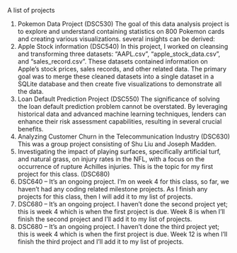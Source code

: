 A list of projects

1.	Pokemon Data Project (DSC530)
The goal of this data analysis project is to explore and understand containing statistics on 800 Pokemon cards and creating various visualizations. several insights can be derived:
2.	Apple Stock information (DSC540)
In this project, I worked on cleansing and transforming three datasets: “AAPL.csv”, “apple_stock_data.csv”, and “sales_record.csv”. These datasets contained information on Apple’s stock prices, sales records, and other related data. The primary goal was to merge these cleaned datasets into a single dataset in a SQLite database and then create five visualizations to demonstrate all the data.
3.	Loan Default Prediction Project (DSC550)
The significance of solving the loan default prediction problem cannot be overstated. By leveraging historical data and advanced machine learning techniques, lenders can enhance their risk assessment capabilities, resulting in several crucial benefits.
4.	Analyzing Customer Churn in the Telecommunication Industry (DSC630) 
This was a group project consisting of Shu Liu and Joseph Madden. 
5.	Investigating the impact of playing surfaces, specifically artificial turf, and natural grass, on injury rates in the NFL, with a focus on the occurrence of rupture Achilles injuries. This is the topic for my first project for this class. (DSC680)
6.	DSC640 – It’s an ongoing project.
I’m on week 4 for this class, so far, we haven’t had any coding related milestone projects. As I finish any projects for this class, then I will add it to my list of projects.  
7.	DSC680 – It’s an ongoing project.
I haven’t done the second project yet; this is week 4 which is when the first project is due. Week 8 is when I’ll finish the second project and I’ll add it to my list of projects.
8.	DSC680 – It’s an ongoing project.
I haven’t done the third project yet; this is week 4 which is when the first project is due. Week 12 is when I’ll finish the third project and I’ll add it to my list of projects.
